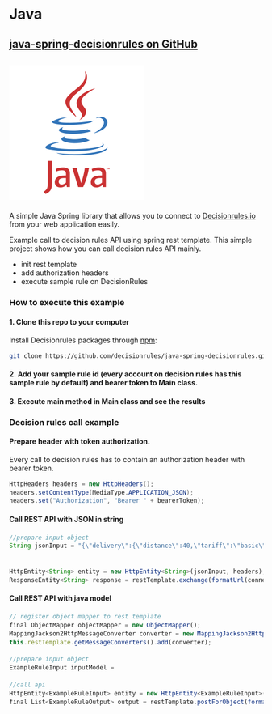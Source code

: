 # Java

##  [java-spring-decisionrules on GitHub](https://github.com/decisionrules/java-spring-decisionrules)

##  ![](../../.gitbook/assets/java-1-.svg) 

A simple Java Spring library that allows you to connect to [Decisionrules.io](https://decisionrules.io/) from your web application easily.

Example call to decision rules API using spring rest template. This simple project shows how you can call decision rules API mainly.

* init rest template
* add authorization headers
* execute sample rule on DecisionRules

### How to execute this example

#### 1. Clone this repo to your computer

Install Decisionrules packages through [npm](https://www.npmjs.com/package/@decisionrules/ng-decisionrules):

```bash
git clone https://github.com/decisionrules/java-spring-decisionrules.git
```

#### 2. Add your sample rule id \(every account on decision rules has this sample rule by default\) and bearer token to Main class.

#### 3. Execute main method in Main class and see the results

### Decision rules call example

#### Prepare header with token authorization.

Every call to decision rules has to contain an authorization header with bearer token.

```java
HttpHeaders headers = new HttpHeaders();
headers.setContentType(MediaType.APPLICATION_JSON);
headers.set("Authorization", "Bearer " + bearerToken);
```

#### Call REST API with JSON in string

```typescript
//prepare input object
String jsonInput = "{\"delivery\":{\"distance\":40,\"tariff\":\"basic\"},\"pack\":{\"weight\":4,\"longestSide\":50}}";
        

HttpEntity<String> entity = new HttpEntity<String>(jsonInput, headers);
ResponseEntity<String> response = restTemplate.exchange(formatUrl(connectionUrl, ruleId, version), HttpMethod.POST, entity, String.class);
```

#### Call REST API with java model

```typescript
// register object mapper to rest template
final ObjectMapper objectMapper = new ObjectMapper();
MappingJackson2HttpMessageConverter converter = new MappingJackson2HttpMessageConverter(objectMapper);        
this.restTemplate.getMessageConverters().add(converter);

//prepare input object
ExampleRuleInput inputModel =

//call api
HttpEntity<ExampleRuleInput> entity = new HttpEntity<ExampleRuleInput>(inputModel, headers);
final List<ExampleRuleOutput> output = restTemplate.postForObject(formatUrl(connectionUrl, ruleId, version), entity, List.class);
        
```

